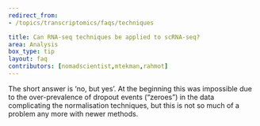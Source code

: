 ```yaml
---
redirect_from:
- /topics/transcriptomics/faqs/techniques

title: Can RNA-seq techniques be applied to scRNA-seq?
area: Analysis
box_type: tip
layout: faq
contributors: [nomadscientist,mtekman,rahmot]
---
```


The short answer is ‘no, but yes’. At the beginning this was impossible due to the over-prevalence of dropout events (“zeroes”) in the data complicating the normalisation techniques, but this is not so much of a problem any more with newer methods.

